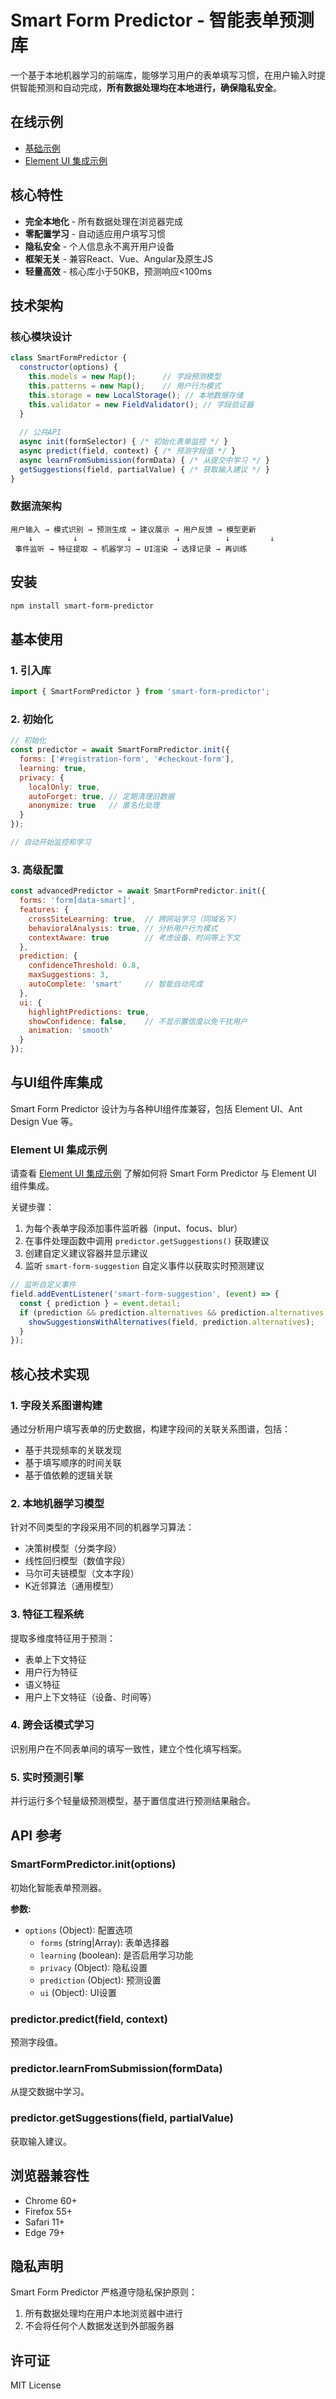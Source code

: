 # Smart Form Predictor - 智能表单预测库

一个基于本地机器学习的前端库，能够学习用户的表单填写习惯，在用户输入时提供智能预测和自动完成，**所有数据处理均在本地进行，确保隐私安全**。

## 在线示例

- [基础示例](https://github.com/AGitCalledHangFeng/smart-form-predictor/blob/main/example/index.html)
- [Element UI 集成示例](https://github.com/AGitCalledHangFeng/smart-form-predictor/blob/main/example/element-ui-example.html)

## 核心特性

- **完全本地化** - 所有数据处理在浏览器完成
- **零配置学习** - 自动适应用户填写习惯
- **隐私安全** - 个人信息永不离开用户设备
- **框架无关** - 兼容React、Vue、Angular及原生JS
- **轻量高效** - 核心库小于50KB，预测响应<100ms

## 技术架构

### 核心模块设计

```javascript
class SmartFormPredictor {
  constructor(options) {
    this.models = new Map();      // 字段预测模型
    this.patterns = new Map();    // 用户行为模式
    this.storage = new LocalStorage(); // 本地数据存储
    this.validator = new FieldValidator(); // 字段验证器
  }
  
  // 公共API
  async init(formSelector) { /* 初始化表单监控 */ }
  async predict(field, context) { /* 预测字段值 */ }
  async learnFromSubmission(formData) { /* 从提交中学习 */ }
  getSuggestions(field, partialValue) { /* 获取输入建议 */ }
}
```

### 数据流架构

```
用户输入 → 模式识别 → 预测生成 → 建议展示 → 用户反馈 → 模型更新
    ↓         ↓           ↓          ↓          ↓         ↓
 事件监听 → 特征提取 → 机器学习 → UI渲染 → 选择记录 → 再训练
```

## 安装

```bash
npm install smart-form-predictor
```

## 基本使用

### 1. 引入库

```javascript
import { SmartFormPredictor } from 'smart-form-predictor';
```

### 2. 初始化

```javascript
// 初始化
const predictor = await SmartFormPredictor.init({
  forms: ['#registration-form', '#checkout-form'],
  learning: true,
  privacy: {
    localOnly: true,
    autoForget: true, // 定期清理旧数据
    anonymize: true   // 匿名化处理
  }
});

// 自动开始监控和学习
```

### 3. 高级配置

```javascript
const advancedPredictor = await SmartFormPredictor.init({
  forms: 'form[data-smart]',
  features: {
    crossSiteLearning: true,  // 跨网站学习（同域名下）
    behavioralAnalysis: true, // 分析用户行为模式
    contextAware: true        // 考虑设备、时间等上下文
  },
  prediction: {
    confidenceThreshold: 0.8,
    maxSuggestions: 3,
    autoComplete: 'smart'     // 智能自动完成
  },
  ui: {
    highlightPredictions: true,
    showConfidence: false,    // 不显示置信度以免干扰用户
    animation: 'smooth'
  }
});
```

## 与UI组件库集成

Smart Form Predictor 设计为与各种UI组件库兼容，包括 Element UI、Ant Design Vue 等。

### Element UI 集成示例

请查看 [Element UI 集成示例](https://github.com/AGitCalledHangFeng/smart-form-predictor/blob/main/example/element-ui-example.html) 了解如何将 Smart Form Predictor 与 Element UI 组件集成。

关键步骤：
1. 为每个表单字段添加事件监听器（input、focus、blur）
2. 在事件处理函数中调用 `predictor.getSuggestions()` 获取建议
3. 创建自定义建议容器并显示建议
4. 监听 `smart-form-suggestion` 自定义事件以获取实时预测建议

```javascript
// 监听自定义事件
field.addEventListener('smart-form-suggestion', (event) => {
  const { prediction } = event.detail;
  if (prediction && prediction.alternatives && prediction.alternatives.length > 0) {
    showSuggestionsWithAlternatives(field, prediction.alternatives);
  }
});
```

## 核心技术实现

### 1. 字段关系图谱构建

通过分析用户填写表单的历史数据，构建字段间的关联关系图谱，包括：
- 基于共现频率的关联发现
- 基于填写顺序的时间关联
- 基于值依赖的逻辑关联

### 2. 本地机器学习模型

针对不同类型的字段采用不同的机器学习算法：
- 决策树模型（分类字段）
- 线性回归模型（数值字段）
- 马尔可夫链模型（文本字段）
- K近邻算法（通用模型）

### 3. 特征工程系统

提取多维度特征用于预测：
- 表单上下文特征
- 用户行为特征
- 语义特征
- 用户上下文特征（设备、时间等）

### 4. 跨会话模式学习

识别用户在不同表单间的填写一致性，建立个性化填写档案。

### 5. 实时预测引擎

并行运行多个轻量级预测模型，基于置信度进行预测结果融合。

## API 参考

### SmartFormPredictor.init(options)

初始化智能表单预测器。

**参数:**
- `options` (Object): 配置选项
  - `forms` (string|Array): 表单选择器
  - `learning` (boolean): 是否启用学习功能
  - `privacy` (Object): 隐私设置
  - `prediction` (Object): 预测设置
  - `ui` (Object): UI设置

### predictor.predict(field, context)

预测字段值。

### predictor.learnFromSubmission(formData)

从提交数据中学习。

### predictor.getSuggestions(field, partialValue)

获取输入建议。

## 浏览器兼容性

- Chrome 60+
- Firefox 55+
- Safari 11+
- Edge 79+

## 隐私声明

Smart Form Predictor 严格遵守隐私保护原则：
1. 所有数据处理均在用户本地浏览器中进行
2. 不会将任何个人数据发送到外部服务器

## 许可证

MIT License
